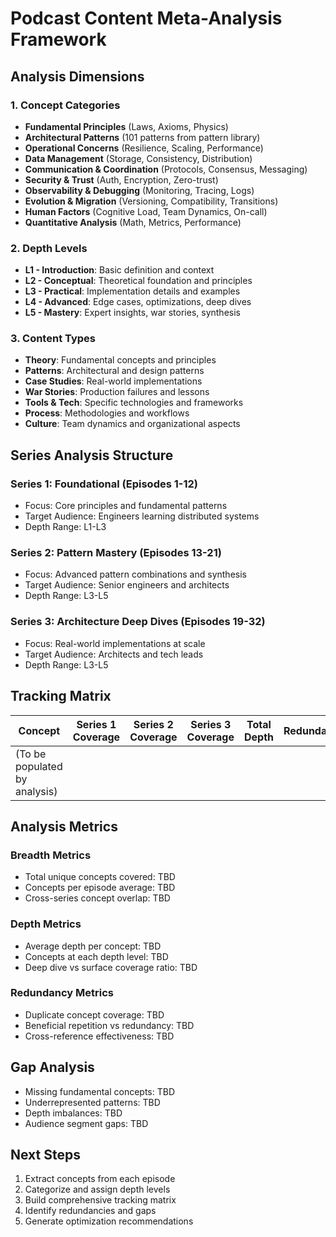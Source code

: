 # Podcast Content Meta-Analysis Framework

## Analysis Dimensions

### 1. Concept Categories
- **Fundamental Principles** (Laws, Axioms, Physics)
- **Architectural Patterns** (101 patterns from pattern library)
- **Operational Concerns** (Resilience, Scaling, Performance)
- **Data Management** (Storage, Consistency, Distribution)
- **Communication & Coordination** (Protocols, Consensus, Messaging)
- **Security & Trust** (Auth, Encryption, Zero-trust)
- **Observability & Debugging** (Monitoring, Tracing, Logs)
- **Evolution & Migration** (Versioning, Compatibility, Transitions)
- **Human Factors** (Cognitive Load, Team Dynamics, On-call)
- **Quantitative Analysis** (Math, Metrics, Performance)

### 2. Depth Levels
- **L1 - Introduction**: Basic definition and context
- **L2 - Conceptual**: Theoretical foundation and principles
- **L3 - Practical**: Implementation details and examples
- **L4 - Advanced**: Edge cases, optimizations, deep dives
- **L5 - Mastery**: Expert insights, war stories, synthesis

### 3. Content Types
- **Theory**: Fundamental concepts and principles
- **Patterns**: Architectural and design patterns
- **Case Studies**: Real-world implementations
- **War Stories**: Production failures and lessons
- **Tools & Tech**: Specific technologies and frameworks
- **Process**: Methodologies and workflows
- **Culture**: Team dynamics and organizational aspects

## Series Analysis Structure

### Series 1: Foundational (Episodes 1-12)
- Focus: Core principles and fundamental patterns
- Target Audience: Engineers learning distributed systems
- Depth Range: L1-L3

### Series 2: Pattern Mastery (Episodes 13-21)
- Focus: Advanced pattern combinations and synthesis
- Target Audience: Senior engineers and architects
- Depth Range: L3-L5

### Series 3: Architecture Deep Dives (Episodes 19-32)
- Focus: Real-world implementations at scale
- Target Audience: Architects and tech leads
- Depth Range: L3-L5

## Tracking Matrix

| Concept | Series 1 Coverage | Series 2 Coverage | Series 3 Coverage | Total Depth | Redundancy |
|---------|------------------|------------------|------------------|-------------|------------|
| (To be populated by analysis) | | | | | |

## Analysis Metrics

### Breadth Metrics
- Total unique concepts covered: TBD
- Concepts per episode average: TBD
- Cross-series concept overlap: TBD

### Depth Metrics
- Average depth per concept: TBD
- Concepts at each depth level: TBD
- Deep dive vs surface coverage ratio: TBD

### Redundancy Metrics
- Duplicate concept coverage: TBD
- Beneficial repetition vs redundancy: TBD
- Cross-reference effectiveness: TBD

## Gap Analysis
- Missing fundamental concepts: TBD
- Underrepresented patterns: TBD
- Depth imbalances: TBD
- Audience segment gaps: TBD

## Next Steps
1. Extract concepts from each episode
2. Categorize and assign depth levels
3. Build comprehensive tracking matrix
4. Identify redundancies and gaps
5. Generate optimization recommendations